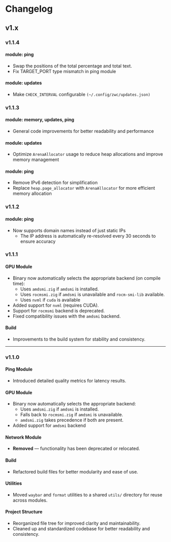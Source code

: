 # Changelog

## v1.x

### v1.1.4

#### module: ping

- Swap the positions of the total percentage and total text.
- Fix TARGET_PORT type mismatch in ping module

#### module: updates

- Make `CHECK_INTERVAL` configurable `(~/.config/zwc/updates.json)`

### v1.1.3

#### module: memory, updates, ping

- General code improvements for better readability and performance

#### module: updates

- Optimize `ArenaAllocator` usage to reduce heap allocations and improve memory management

#### module: ping

- Remove IPv6 detection for simplification
- Replace `heap.page_allocator` with `ArenaAllocator` for more efficient memory allocation

### v1.1.2

#### module: ping

- Now supports domain names instead of just static IPs
  - The IP address is automatically re-resolved every 30 seconds to ensure accuracy

### v1.1.1

#### GPU Module

- Binary now automatically selects the appropriate backend (on compile time):
  - Uses `amdsmi.zig` if `amdsmi` is installed.
  - Uses `rocmsmi.zig` if `amdsmi` is unavailable and `rocm-smi-lib` available.
  - Uses `nvml` if `cuda` is available
- Added support for `nvml` (requires CUDA).
- Support for `rocmsmi` backend is deprecated.
- Fixed compatibility issues with the `amdsmi` backend.

#### Build

- Improvements to the build system for stability and consistency.

---

### v1.1.0

#### Ping Module

- Introduced detailed quality metrics for latency results.

#### GPU Module

- Binary now automatically selects the appropriate backend:
  - Uses `amdsmi.zig` if `amdsmi` is installed.
  - Falls back to `rocmsmi.zig` if `amdsmi` is unavailable.
  - `amdsmi.zig` takes precedence if both are present.
- Added support for `amdsmi` backend

#### Network Module

- **Removed** — functionality has been deprecated or relocated.

#### Build

- Refactored build files for better modularity and ease of use.

#### Utilities

- Moved `waybar` and `format` utilities to a shared `utils/` directory for reuse across modules.

#### Project Structure

- Reorganized file tree for improved clarity and maintainability.
- Cleaned up and standardized codebase for better readability and consistency.
